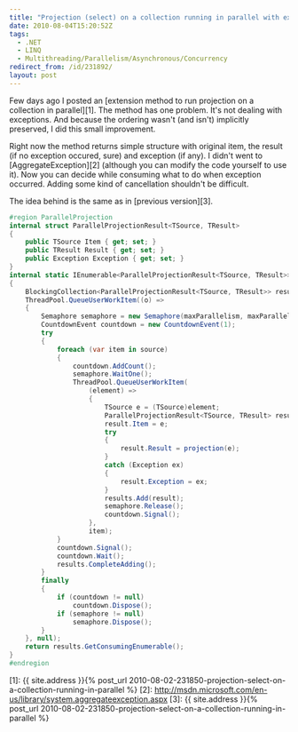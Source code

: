 ```yaml
---
title: "Projection (select) on a collection running in parallel with exceptions handling"
date: 2010-08-04T15:20:52Z
tags:
  - .NET
  - LINQ
  - Multithreading/Parallelism/Asynchronous/Concurrency
redirect_from: /id/231892/
layout: post
---
```

Few days ago I posted an [extension method to run projection on a collection in parallel][1]. The method has one problem. It's not dealing with exceptions. And because the ordering wasn't (and isn't) implicitly preserved, I did this small improvement.

Right now the method returns simple structure with original item, the result (if no exception occured, sure) and exception (if any). I didn't went to [AggregateException][2] (although you can modify the code yourself to use it). Now you can decide while consuming what to do when exception occurred. Adding some kind of cancellation shouldn't be difficult.

The idea behind is the same as in [previous version][3].

```csharp
#region ParallelProjection
internal struct ParallelProjectionResult<TSource, TResult>
{
	public TSource Item { get; set; }
	public TResult Result { get; set; }
	public Exception Exception { get; set; }
}
internal static IEnumerable<ParallelProjectionResult<TSource, TResult>> ParallelProjection<TSource, TResult>(this IEnumerable<TSource> source, Func<TSource, TResult> projection, int maxParallelism)
{
	BlockingCollection<ParallelProjectionResult<TSource, TResult>> results = new BlockingCollection<ParallelProjectionResult<TSource, TResult>>();
	ThreadPool.QueueUserWorkItem((o) =>
	{
		Semaphore semaphore = new Semaphore(maxParallelism, maxParallelism);
		CountdownEvent countdown = new CountdownEvent(1);
		try
		{
			foreach (var item in source)
			{
				countdown.AddCount();
				semaphore.WaitOne();
				ThreadPool.QueueUserWorkItem(
					(element) =>
					{
						TSource e = (TSource)element;
						ParallelProjectionResult<TSource, TResult> result = new ParallelProjectionResult<TSource, TResult>();
						result.Item = e;
						try
						{
							result.Result = projection(e);
						}
						catch (Exception ex)
						{
							result.Exception = ex;
						}
						results.Add(result);
						semaphore.Release();
						countdown.Signal();
					},
					item);
			}
			countdown.Signal();
			countdown.Wait();
			results.CompleteAdding();
		}
		finally
		{
			if (countdown != null)
				countdown.Dispose();
			if (semaphore != null)
				semaphore.Dispose();
		}
	}, null);
	return results.GetConsumingEnumerable();
}
#endregion
```

[1]: {{ site.address }}{% post_url 2010-08-02-231850-projection-select-on-a-collection-running-in-parallel %}
[2]: http://msdn.microsoft.com/en-us/library/system.aggregateexception.aspx
[3]: {{ site.address }}{% post_url 2010-08-02-231850-projection-select-on-a-collection-running-in-parallel %}